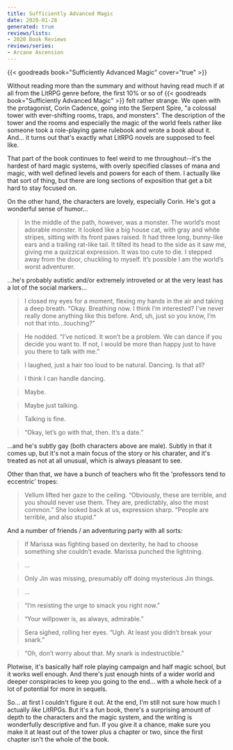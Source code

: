 ```yaml
---
title: Sufficiently Advanced Magic
date: 2020-01-28
generated: true
reviews/lists:
- 2020 Book Reviews
reviews/series:
- Arcane Ascension
---
```

{{< goodreads book="Sufficiently Advanced Magic" cover="true" >}}

Without reading more than the summary and without having read much if at all from the LitRPG genre before, the first 10% or so of {{< goodreads book="Sufficiently Advanced Magic" >}} felt rather strange. We open with the protagonist, Corin Cadence, going into the Serpent Spire, "a colossal tower with ever-shifting rooms, traps, and monsters". The description of the tower and the rooms and especially the magic of the world feels rather like someone took a role-playing game rulebook and wrote a book about it. And... it turns out that's exactly what LitRPG novels are supposed to feel like.  

That part of the book continues to feel weird to me throughout--it's the hardest of hard magic systems, with overly specified classes of mana and magic, with well defined levels and powers for each of them. I actually like that sort of thing, but there are long sections of exposition that get a bit hard to stay focused on.  

<!--more-->

On the other hand, the characters are lovely, especially Corin. He's got a wonderful sense of humor...  

> In the middle of the path, however, was a monster. The world’s most adorable monster. It looked like a big house cat, with gray and white stripes, sitting with its front paws raised. It had three long, bunny-like ears and a trailing rat-like tail. It tilted its head to the side as it saw me, giving me a quizzical expression. It was too cute to die. I stepped away from the door, chuckling to myself. It’s possible I am the world’s worst adventurer.

...he's probably autistic and/or extremely introveted or at the very least has a lot of the social markers...  

> I closed my eyes for a moment, flexing my hands in the air and taking a deep breath. “Okay. Breathing now. I think I’m interested? I’ve never really done anything like this before. And, uh, just so you know, I’m not that into...touching?”  

> He nodded. “I’ve noticed. It won’t be a problem. We can dance if you decide you want to. If not, I would be more than happy just to have you there to talk with me.”  

> I laughed, just a hair too loud to be natural. Dancing. Is that all?  

> I think I can handle dancing.  

> Maybe.  

> Maybe just talking.  

> Talking is fine.  

> “Okay, let’s go with that, then. It’s a date.”  

...and he's subtly gay (both characters above are male). Subtly in that it comes up, but it's not a main focus of the story or his charater, and it's treated as not at all unusual, which is always pleasant to see.  

Other than that, we have a bunch of teachers who fit the 'professors tend to eccentric' tropes:  

> Vellum lifted her gaze to the ceiling. “Obviously, these are terrible, and you should never use them. They are, predictably, also the most common.” She looked back at us, expression sharp. “People are terrible, and also stupid.”

And a number of friends / an adventuring party with all sorts:  

> If Marissa was fighting based on dexterity, he had to choose something she couldn’t evade. Marissa punched the lightning.  

> ...  

> Only Jin was missing, presumably off doing mysterious Jin things.  

> ...  

> “I’m resisting the urge to smack you right now.”  

> “Your willpower is, as always, admirable.”  

> Sera sighed, rolling her eyes. “Ugh. At least you didn’t break your snark.”  

> “Oh, don’t worry about that. My snark is indestructible."  

Plotwise, it's basically half role playing campaign and half magic school, but it works well enough. And there's just enough hints of a wider world and deeper conspiracies to keep you going to the end... with a whole heck of a lot of potential for more in sequels.  

So... at first I couldn't figure it out. At the end, I'm still not sure how much I actually _like_ LitRPGs. But it's a fun book, there's a surprising amount of depth to the characters and the magic system, and the writing is wonderfully descriptive and fun. If you give it a chance, make sure you make it at least out of the tower plus a chapter or two, since the first chapter isn't the whole of the book.  


